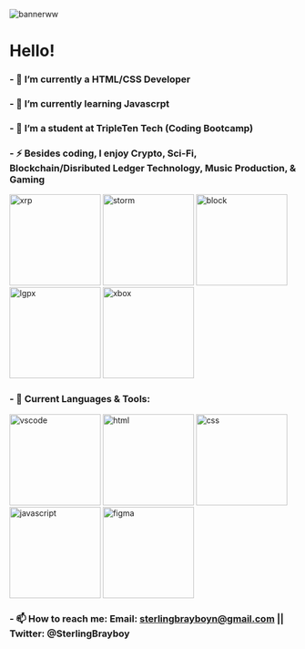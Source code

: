 ![bannerww](https://github.com/SterlingBrayboy/SterlingBrayboy/assets/123781522/bd25a354-0018-43ad-88fa-c95c377895ad)

# Hello!

### - 🔭 I’m currently a HTML/CSS Developer

### - 🌱 I’m currently learning Javascrpt

### - 👯 I’m a student at TripleTen Tech (Coding Bootcamp)

### - ⚡ Besides coding, I enjoy Crypto, Sci-Fi, Blockchain/Disributed Ledger Technology, Music Production, & Gaming
<img width="160" alt="xrp" src="https://github.com/SterlingBrayboy/SterlingBrayboy/assets/123781522/e2d41c5a-d900-4ee4-9f83-e127c3d120b4">
<img width="160" alt="storm" src="https://github.com/SterlingBrayboy/SterlingBrayboy/assets/123781522/42929444-6f31-4276-b541-6fb8bb130397">
<img width="160" alt="block" src="https://github.com/SterlingBrayboy/SterlingBrayboy/assets/123781522/8f323554-1613-4c0c-b790-d87749139e05">
<img width="160" alt="lgpx" src="https://github.com/SterlingBrayboy/SterlingBrayboy/assets/123781522/3331f80a-6b1b-48b4-85be-4bc5b177f514">
<img width="160" alt="xbox" src="https://github.com/SterlingBrayboy/SterlingBrayboy/assets/123781522/e5ad39a1-43d2-48d6-a847-c77372b146bd">

### - 💬 Current Languages & Tools: 
<img width="160" alt="vscode" src="https://github.com/SterlingBrayboy/SterlingBrayboy/assets/123781522/a3a4bd26-57cb-4f86-984a-6453c103b89e">
<img width="160" alt="html" src="https://github.com/SterlingBrayboy/SterlingBrayboy/assets/123781522/8aef364f-9a37-4a21-9f8d-822fb95c6245">
<img width="160" alt="css" src="https://github.com/SterlingBrayboy/SterlingBrayboy/assets/123781522/611fe4d0-5678-4598-bb11-d3d414932d56">
<img width="160" alt="javascript" src="https://github.com/SterlingBrayboy/SterlingBrayboy/assets/123781522/f8ed5d33-357d-4932-9453-3945829b675f">
<img width="160" alt="figma" src="https://github.com/SterlingBrayboy/SterlingBrayboy/assets/123781522/db00deae-5ef9-458b-8bf3-a06bd50aa3ea">

### - 📫 How to reach me: Email: sterlingbrayboyn@gmail.com || Twitter: @SterlingBrayboy

